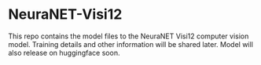 # NeuraNET-Visi12
This repo contains the model files to the NeuraNET Visi12 computer vision model. Training details and other information will be shared later. Model will also release on huggingface soon.
